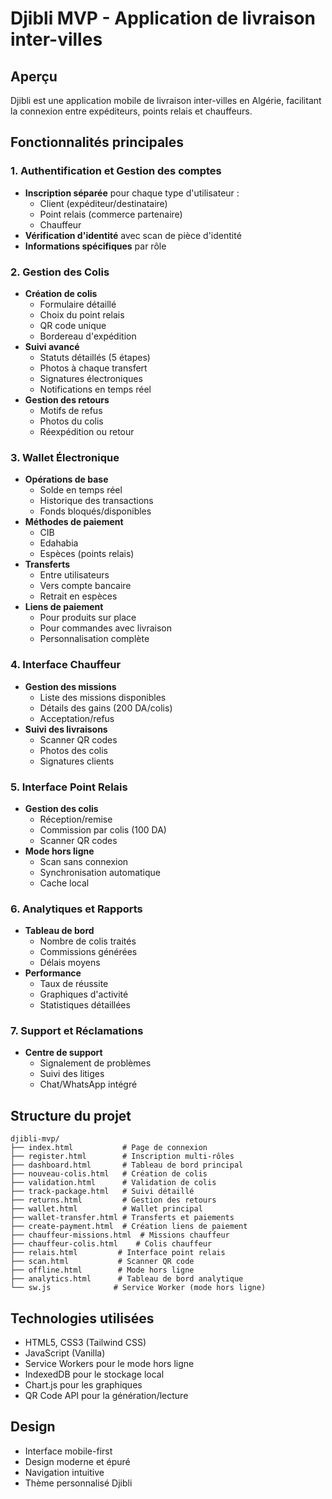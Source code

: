 # Djibli MVP - Application de livraison inter-villes

## Aperçu
Djibli est une application mobile de livraison inter-villes en Algérie, facilitant la connexion entre expéditeurs, points relais et chauffeurs.

## Fonctionnalités principales

### 1. Authentification et Gestion des comptes
- **Inscription séparée** pour chaque type d'utilisateur :
  - Client (expéditeur/destinataire)
  - Point relais (commerce partenaire)
  - Chauffeur
- **Vérification d'identité** avec scan de pièce d'identité
- **Informations spécifiques** par rôle

### 2. Gestion des Colis
- **Création de colis**
  - Formulaire détaillé
  - Choix du point relais
  - QR code unique
  - Bordereau d'expédition
- **Suivi avancé**
  - Statuts détaillés (5 étapes)
  - Photos à chaque transfert
  - Signatures électroniques
  - Notifications en temps réel
- **Gestion des retours**
  - Motifs de refus
  - Photos du colis
  - Réexpédition ou retour

### 3. Wallet Électronique
- **Opérations de base**
  - Solde en temps réel
  - Historique des transactions
  - Fonds bloqués/disponibles
- **Méthodes de paiement**
  - CIB
  - Edahabia
  - Espèces (points relais)
- **Transferts**
  - Entre utilisateurs
  - Vers compte bancaire
  - Retrait en espèces
- **Liens de paiement**
  - Pour produits sur place
  - Pour commandes avec livraison
  - Personnalisation complète

### 4. Interface Chauffeur
- **Gestion des missions**
  - Liste des missions disponibles
  - Détails des gains (200 DA/colis)
  - Acceptation/refus
- **Suivi des livraisons**
  - Scanner QR codes
  - Photos des colis
  - Signatures clients

### 5. Interface Point Relais
- **Gestion des colis**
  - Réception/remise
  - Commission par colis (100 DA)
  - Scanner QR codes
- **Mode hors ligne**
  - Scan sans connexion
  - Synchronisation automatique
  - Cache local

### 6. Analytiques et Rapports
- **Tableau de bord**
  - Nombre de colis traités
  - Commissions générées
  - Délais moyens
- **Performance**
  - Taux de réussite
  - Graphiques d'activité
  - Statistiques détaillées

### 7. Support et Réclamations
- **Centre de support**
  - Signalement de problèmes
  - Suivi des litiges
  - Chat/WhatsApp intégré

## Structure du projet
```
djibli-mvp/
├── index.html           # Page de connexion
├── register.html        # Inscription multi-rôles
├── dashboard.html       # Tableau de bord principal
├── nouveau-colis.html   # Création de colis
├── validation.html      # Validation de colis
├── track-package.html   # Suivi détaillé
├── returns.html         # Gestion des retours
├── wallet.html          # Wallet principal
├── wallet-transfer.html # Transferts et paiements
├── create-payment.html  # Création liens de paiement
├── chauffeur-missions.html  # Missions chauffeur
├── chauffeur-colis.html    # Colis chauffeur
├── relais.html         # Interface point relais
├── scan.html           # Scanner QR code
├── offline.html        # Mode hors ligne
├── analytics.html      # Tableau de bord analytique
└── sw.js              # Service Worker (mode hors ligne)
```

## Technologies utilisées
- HTML5, CSS3 (Tailwind CSS)
- JavaScript (Vanilla)
- Service Workers pour le mode hors ligne
- IndexedDB pour le stockage local
- Chart.js pour les graphiques
- QR Code API pour la génération/lecture

## Design
- Interface mobile-first
- Design moderne et épuré
- Navigation intuitive
- Thème personnalisé Djibli
